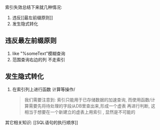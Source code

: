 索引失效总结下来就几种情况:
1. 违反[[最左前缀原则]]
2. 发生隐式转化

## 违反最左前缀原则
1. like "%someText"模糊查询
2. 范围查询右边的列 不走索引


## 发生隐式转化
1. 在索引列上进行函数 计算等操作/
    >我们需要注意到: 索引只能用于已存储数据的加速查询, 而使用函数/计算需要先将待处理的字段从DB里查出来,形成一个虚表 再进行判断, 这相当于想要在一个新建立的虚表上用索引 , 显然是不可能的
    
其它相关知识:
[[SQL语句的执行顺序]]
